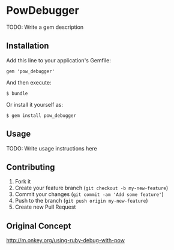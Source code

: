 # PowDebugger

TODO: Write a gem description

## Installation

Add this line to your application's Gemfile:

    gem 'pow_debugger'

And then execute:

    $ bundle

Or install it yourself as:

    $ gem install pow_debugger

## Usage

TODO: Write usage instructions here

## Contributing

1. Fork it
2. Create your feature branch (`git checkout -b my-new-feature`)
3. Commit your changes (`git commit -am 'Add some feature'`)
4. Push to the branch (`git push origin my-new-feature`)
5. Create new Pull Request

## Original Concept
http://m.onkey.org/using-ruby-debug-with-pow
